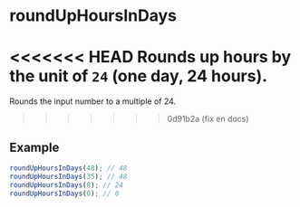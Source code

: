 # roundUpHoursInDays

<<<<<<< HEAD
Rounds up hours by the unit of `24` (one day, 24 hours).
=======
Rounds the input number to a multiple of 24.
>>>>>>> 0d91b2a (fix en docs)

## Example

```typescript
roundUpHoursInDays(48); // 48
roundUpHoursInDays(35); // 48
roundUpHoursInDays(8); // 24
roundUpHoursInDays(0); // 0
```
